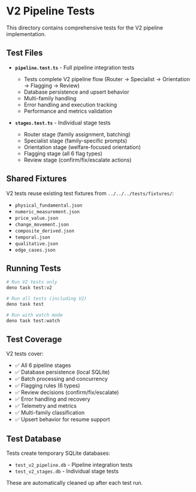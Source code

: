 # V2 Pipeline Tests

This directory contains comprehensive tests for the V2 pipeline implementation.

## Test Files

- **`pipeline.test.ts`** - Full pipeline integration tests
  - Tests complete V2 pipeline flow (Router → Specialist → Orientation → Flagging → Review)
  - Database persistence and upsert behavior
  - Multi-family handling
  - Error handling and execution tracking
  - Performance and metrics validation

- **`stages.test.ts`** - Individual stage tests
  - Router stage (family assignment, batching)
  - Specialist stage (family-specific prompts)
  - Orientation stage (welfare-focused orientation)
  - Flagging stage (all 6 flag types)
  - Review stage (confirm/fix/escalate actions)

## Shared Fixtures

V2 tests reuse existing test fixtures from `../../../tests/fixtures/`:
- `physical_fundamental.json`
- `numeric_measurement.json`
- `price_value.json`
- `change_movement.json`
- `composite_derived.json`
- `temporal.json`
- `qualitative.json`
- `edge_cases.json`

## Running Tests

```bash
# Run V2 tests only
deno task test:v2

# Run all tests (including V2)
deno task test

# Run with watch mode
deno task test:watch
```

## Test Coverage

V2 tests cover:
- ✅ All 6 pipeline stages
- ✅ Database persistence (local SQLite)
- ✅ Batch processing and concurrency
- ✅ Flagging rules (6 types)
- ✅ Review decisions (confirm/fix/escalate)
- ✅ Error handling and recovery
- ✅ Telemetry and metrics
- ✅ Multi-family classification
- ✅ Upsert behavior for resume support

## Test Database

Tests create temporary SQLite databases:
- `test_v2_pipeline.db` - Pipeline integration tests
- `test_v2_stages.db` - Individual stage tests

These are automatically cleaned up after each test run.
